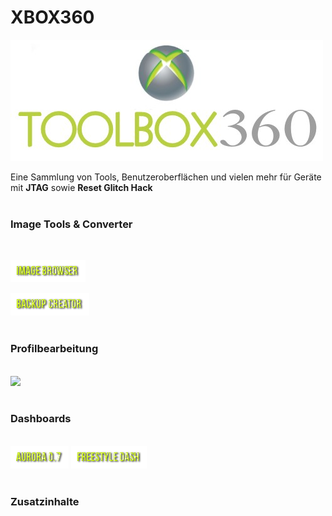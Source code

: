 # XBOX360

<img src="https://raw.githubusercontent.com/RAConquista/XBOX360/master/DOCS/Images/ToolBox.jpg"/></img>

Eine Sammlung von Tools, Benutzeroberflächen und vielen mehr für Geräte mit <b>JTAG</b> sowie <b>Reset Glitch Hack</b>
<br>
<br>
<h3>Image Tools & Converter</h3>
<br>
<p><a href="https://github.com/RAConquista/XBOX360/tree/master/Data/Image%20Tools/Image%20Browser"/><img src="https://raw.githubusercontent.com/RAConquista/XBOX360/master/DOCS/Images/IMGBROWSER.png"/></img></a></p>
<a href=""/><img src="https://raw.githubusercontent.com/RAConquista/XBOX360/master/DOCS/Images/BUPCRTR.png"/></img></a>
<br>
<br>
<h3>Profilbearbeitung</h3>
<br>
<a href=""/><img src="https://raw.githubusercontent.com/RAConquista/XBOX360/master/DOCS/Images/PROEDIT.png"/></img></a>
<a href=""/><img src=""/></img></a>
<br>
<br>
<h3>Dashboards</h3>
<br>
<a href=""/><img src="https://raw.githubusercontent.com/RAConquista/XBOX360/master/DOCS/Images/AD.png"/></img></a>
<a href=""/><img src="https://raw.githubusercontent.com/RAConquista/XBOX360/master/DOCS/Images/FSD.png"/></img></a>
<br>
<br>
<h3>Zusatzinhalte</h3>
